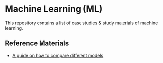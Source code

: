 # Machine Learning (ML)

This repository contains a list of case studies &amp; study materials of machine learning.

## Reference Materials

- [A guide on how to compare different models](https://people.duke.edu/~rnau/compare.htm)